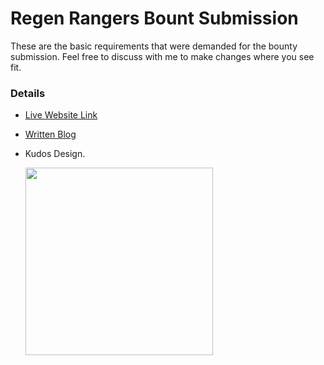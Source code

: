# **Regen Rangers Bount Submission**

These are the basic requirements that were demanded for the bounty submission. Feel free to discuss with me to make changes where you see fit.

### **Details**

- [Live Website Link](https://regen-rangers-bounty.vercel.app/)

- [Written Blog](BLOG.md)

- Kudos Design.

  <image src="public/kudos.png" width="300" height="300" />
